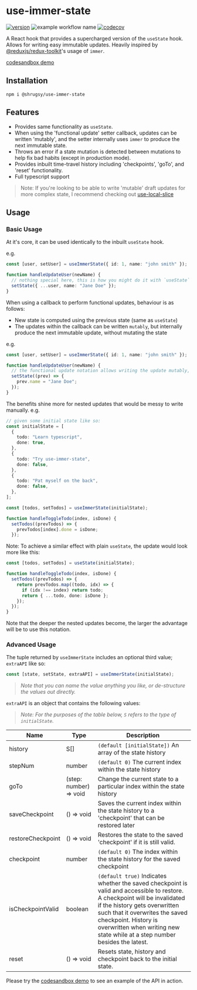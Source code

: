 # use-immer-state

[![version](https://img.shields.io/npm/v/@shrugsy/use-immer-state)](https://www.npmjs.com/package/@shrugsy/use-immer-state)
![example workflow name](https://github.com/Shrugsy/use-immer-state/workflows/build/badge.svg)
[![codecov](https://img.shields.io/codecov/c/github/shrugsy/use-immer-state)](https://codecov.io/gh/shrugsy/use-immer-state)

A React hook that provides a supercharged version of the `useState` hook. Allows for writing easy immutable updates. Heavily inspired by [@reduxjs/redux-toolkit](https://github.com/reduxjs/redux-toolkit)'s usage of `immer`.

[codesandbox demo](https://codesandbox.io/s/shrugsyuse-immer-state-example-tjptk?file=/src/App.tsx)

## Installation

```
npm i @shrugsy/use-immer-state
```

## Features

- Provides same functionality as `useState`.
- When using the 'functional update' setter callback, updates can be written 'mutably', and the setter internally uses `immer` to produce the next immutable state.
- Throws an error if a state mutation is detected between mutations to help fix bad habits (except in production mode).
- Provides inbuilt time-travel history including 'checkpoints', 'goTo', and 'reset' functionality.
- Full typescript support

> Note: If you're looking to be able to write 'mutable' draft updates for more complex state, I recommend checking out [use-local-slice](https://www.npmjs.com/package/use-local-slice)

## Usage

### Basic Usage

At it's core, it can be used identically to the inbuilt `useState` hook.

e.g.

```ts
const [user, setUser] = useImmerState({ id: 1, name: "john smith" });

function handleUpdateUser(newName) {
  // nothing special here, this is how you might do it with `useState` currently
  setState({ ...user, name: "Jane Doe" });
}
```

When using a callback to perform functional updates, behaviour is as follows:

- New state is computed using the previous state (same as `useState`)
- The updates within the callback can be written `mutably`, but internally produce the next immutable update, without mutating the state

e.g.

```ts
const [user, setUser] = useImmerState({ id: 1, name: "john smith" });

function handleUpdateUser(newName) {
  // the functional update notation allows writing the update mutably, and will internally produce an immutable update without mutating the actual state
  setState((prev) => {
    prev.name = "Jane Doe";
  });
}
```

The benefits shine more for nested updates that would be messy to write manually.
e.g.

```ts
// given some initial state like so:
const initialState = [
  {
    todo: "Learn typescript",
    done: true,
  },
  {
    todo: "Try use-immer-state",
    done: false,
  },
  {
    todo: "Pat myself on the back",
    done: false,
  },
];
```

```ts
const [todos, setTodos] = useImmerState(initialState);

function handleToggleTodo(index, isDone) {
  setTodos((prevTodos) => {
    prevTodos[index].done = isDone;
  });
```

Note: To achieve a similar effect with plain `useState`,
the update would look more like this:

```ts
const [todos, setTodos] = useState(initialState);

function handleToggleTodo(index, isDone) {
  setTodos((prevTodos) => {
    return prevTodos.map((todo, idx) => {
      if (idx !== index) return todo;
      return { ...todo, done: isDone };
    });
  });
}
```

Note that the deeper the nested updates become, the larger the advantage will be to use this notation.

### Advanced Usage

The tuple returned by `useImmerState` includes an optional third value; `extraAPI` like so:

```ts
const [state, setState, extraAPI] = useImmerState(initialState);
```

> _Note that you can name the value anything you like, or de-structure the values out directly._

`extraAPI` is an object that contains the following values:

> _Note: For the purposes of the table below, `S` refers to the type of `initialState`._

| Name              | Type                   | Description                                                                                                                                                                                                                                                                                         |
| ----------------- | ---------------------- | --------------------------------------------------------------------------------------------------------------------------------------------------------------------------------------------------------------------------------------------------------------------------------------------------- |
| history           | S[]                    | `(default [initialState])` An array of the state history                                                                                                                                                                                                                                            |
| stepNum           | number                 | `(default 0)` The current index within the state history                                                                                                                                                                                                                                            |
| goTo              | (step: number) => void | Change the current state to a particular index within the state history                                                                                                                                                                                                                             |
| saveCheckpoint    | () => void             | Saves the current index within the state history to a 'checkpoint' that can be restored later                                                                                                                                                                                                       |
| restoreCheckpoint | () => void             | Restores the state to the saved 'checkpoint' if it is still valid.                                                                                                                                                                                                                                  |
| checkpoint        | number                 | `(default 0)` The index within the state history for the saved checkpoint                                                                                                                                                                                                                           |
| isCheckpointValid | boolean                | `(default true)` Indicates whether the saved checkpoint is valid and accessible to restore. A checkpoint will be invalidated if the history gets overwritten such that it overwrites the saved checkpoint. History is overwritten when writing new state while at a step number besides the latest. |
| reset             | () => void             | Resets state, history and checkpoint back to the initial state.                                                                                                                                                                                                                                     |

Please try the [codesandbox demo](https://codesandbox.io/s/shrugsyuse-immer-state-example-tjptk?file=/src/App.tsx) to see an example of the API in action.
